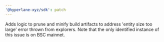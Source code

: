 ```yaml
---
'@hyperlane-xyz/sdk': patch
---
```


Adds logic to prune and minify build artifacts to address 'entity size too large' error thrown from explorers. Note that the only identified instance of this issue is on BSC mainnet.

